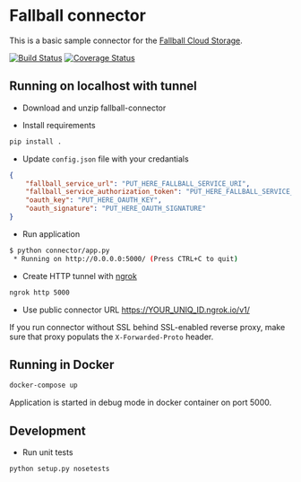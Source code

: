 # Fallball connector

This is a basic sample connector for the [Fallball Cloud Storage](https://github.com/odin-public/fallball-service).

[![Build Status](https://travis-ci.org/odin-public/fallball-connector.svg?branch=master)](https://travis-ci.org/odin-public/fallball-connector)
[![Coverage Status](https://coveralls.io/repos/github/odin-public/fallball-connector/badge.svg?branch=master)](https://coveralls.io/github/odin-public/fallball-connector?branch=master)

## Running on localhost with tunnel

* Download and unzip fallball-connector

* Install requirements

```bash
pip install .
```

* Update `config.json` file with your credantials

```json
{
    "fallball_service_url": "PUT_HERE_FALLBALL_SERVICE_URI",
    "fallball_service_authorization_token": "PUT_HERE_FALLBALL_SERVICE_AUTHORIZATION_TOKEN",
    "oauth_key": "PUT_HERE_OAUTH_KEY",
    "oauth_signature": "PUT_HERE_OAUTH_SIGNATURE"
}
```

* Run application

```bash
$ python connector/app.py
 * Running on http://0.0.0.0:5000/ (Press CTRL+C to quit)
```

* Create HTTP tunnel with [ngrok](https://ngrok.io)

```bash
ngrok http 5000
```

* Use public connector URL <https://YOUR_UNIQ_ID.ngrok.io/v1/>

If you run connector without SSL behind SSL-enabled reverse proxy, make sure that proxy populats the `X-Forwarded-Proto` header.

## Running in Docker

```bash
docker-compose up
```

Application is started in debug mode in docker container on port 5000.

## Development

* Run unit tests

```bash
python setup.py nosetests
```
